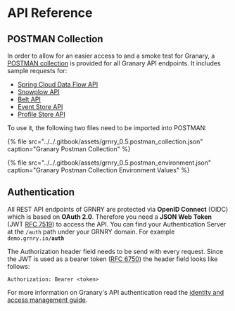# API Reference

## **POSTMAN Collection**

In order to allow for an easier access to and a smoke test for Granary, a [POSTMAN collection](https://learning.getpostman.com/docs/postman/collections/intro_to_collections/) is provided for all Granary API endpoints. It includes sample requests for:

* [Spring Cloud Data Flow API](../../learning-grnry-1/data-in/getting-started.md)
* [Snowplow API](snowplow-api-endpoints.md)
* [Belt API](belt-api.md)
* [Event Store API](event-store-api.md)
* [Profile Store API](profile-store-api.md)

To use it, the following two files need to be imported into POSTMAN:

{% file src="../../.gitbook/assets/grnry\_0.5.postman\_collection.json" caption="Granary Postman Collection" %}

{% file src="../../.gitbook/assets/grnry\_0.5.postman\_environment.json" caption="Granary Postman Collection Environment Values" %}

## **Authentication**

All REST API endpoints of GRNRY are protected via **OpenID Connect** \(OIDC\) which is based on **OAuth 2.0**. Therefore you need a **JSON Web Token** \(JWT [RFC 7519](https://tools.ietf.org/html/rfc7519)\) to access the API. You can find your Authentication Server at the `/auth` path under your GRNRY domain. For example `demo.grnry.io`**`/auth`**

The Authorization header field needs to be send with every request. Since the JWT is used as a bearer token \([RFC 6750](https://tools.ietf.org/html/rfc6750)\) the header field looks like follows:

```text
Authorization: Bearer <token>
```

For more information on Granary's API authentication read the [identity and access management guide](../../operator-reference/identity-and-access-management.md).


